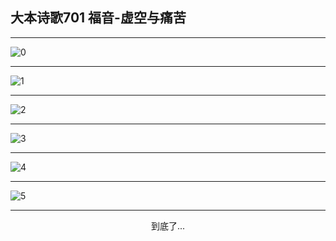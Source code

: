 
## 大本诗歌701 福音-虚空与痛苦
        
<div id="aplayer0"></div>

<div id="aplayer1"></div>

<div id="aplayer2"></div>

---

<img alt="0" data-original="https://cdn.jsdelivr.net/gh/k34869/shi/data/d0701/0">

---

<img alt="1" data-original="https://cdn.jsdelivr.net/gh/k34869/shi/data/d0701/1">

---

<img alt="2" data-original="https://cdn.jsdelivr.net/gh/k34869/shi/data/d0701/2">

---

<img alt="3" data-original="https://cdn.jsdelivr.net/gh/k34869/shi/data/d0701/3">

---

<img alt="4" data-original="https://cdn.jsdelivr.net/gh/k34869/shi/data/d0701/4">

---

<img alt="5" data-original="https://cdn.jsdelivr.net/gh/k34869/shi/data/d0701/5">

---

<p style="text-align: center">到底了...</p>

<script src="/js/dist-view.js"></script>

<script>
MAIN.id = 'd0701';
        
const ap0 = new APlayer({
    container: document.getElementById('aplayer0'),
    volume: 1,
    loop: 'none',
    preload: 'none',
    audio: [{
        name: '大本诗歌701.mp3',
        artist: '大本诗歌',
        url: 'https://res.wx.qq.com/voice/getvoice?mediaid=MzI0NTk3MDM5M18yMjQ3NDk2ODI3',
        cover: '/favicon'
    }]
});
const ap1 = new APlayer({
    container: document.getElementById('aplayer1'),
    volume: 1,
    loop: 'none',
    preload: 'none',
    audio: [{
        name: '大本诗歌701第一节领唱.mp3',
        artist: '大本诗歌',
        url: 'https://res.wx.qq.com/voice/getvoice?mediaid=MzI0NTk3MDM5M18yMjQ3NDk2ODI4',
        cover: '/favicon'
    }]
});
const ap2 = new APlayer({
    container: document.getElementById('aplayer2'),
    volume: 1,
    loop: 'none',
    preload: 'none',
    audio: [{
        name: '大本诗歌701教唱版.mp3',
        artist: '大本诗歌',
        url: 'https://res.wx.qq.com/voice/getvoice?mediaid=MzI0NTk3MDM5M18yMjQ3NDk2ODI5',
        cover: '/favicon'
    }]
});
</script>

